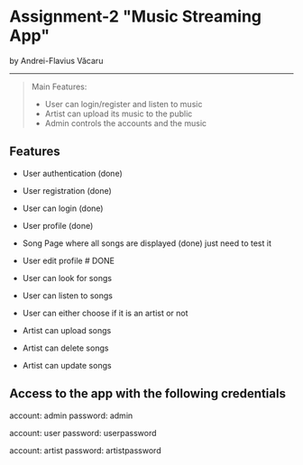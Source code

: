# Assignment-2 "Music Streaming App"
by Andrei-Flavius Văcaru

--------------

 > Main Features:
 > - User can login/register and listen to music
 > - Artist can upload its music to the public
 > - Admin controls the accounts and the music

## Features
- User authentication (done)
- User registration (done)
- User can login (done)
- User profile (done)
- Song Page where all songs are displayed (done) just need to test it
- User edit profile # DONE


- User can look for songs
- User can listen to songs
- User can either choose if it is an artist or not
- Artist can upload songs
- Artist can delete songs
- Artist can update songs

## Access to the app with the following credentials

account: admin
password: admin

account: user
password: userpassword

account: artist
password: artistpassword